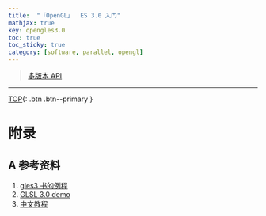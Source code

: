 ```yaml
---
title:  "「OpenGL」  ES 3.0 入门"
mathjax: true
key: opengles3.0
toc: true
toc_sticky: true
category: [software, parallel, opengl]
---
```

<span id='head'></span>
>[多版本 API](http://docs.gl)   

<!--more-->




-------------------  
[TOP](#head){: .btn .btn--primary }



# 附录
## A 参考资料
1. [gles3 书的例程](https://github.com/danginsburg/opengles3-book/)    
1. [GLSL 3.0 demo](https://hub.packtpub.com/getting-started-opengl-es-30-using-glsl-30/)    
1. [中文教程](https://learnopengl-cn.github.io/)     
